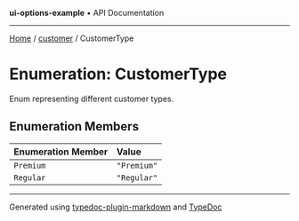**ui-options-example** • API Documentation

***

[Home](../../README.md) / [customer](../README.md) / CustomerType

# Enumeration: CustomerType

Enum representing different customer types.

## Enumeration Members

| Enumeration Member | Value |
| :------ | :------ |
| `Premium` | `"Premium"` |
| `Regular` | `"Regular"` |

***

Generated using [typedoc-plugin-markdown](https://www.npmjs.com/package/typedoc-plugin-markdown) and [TypeDoc](https://typedoc.org/)
